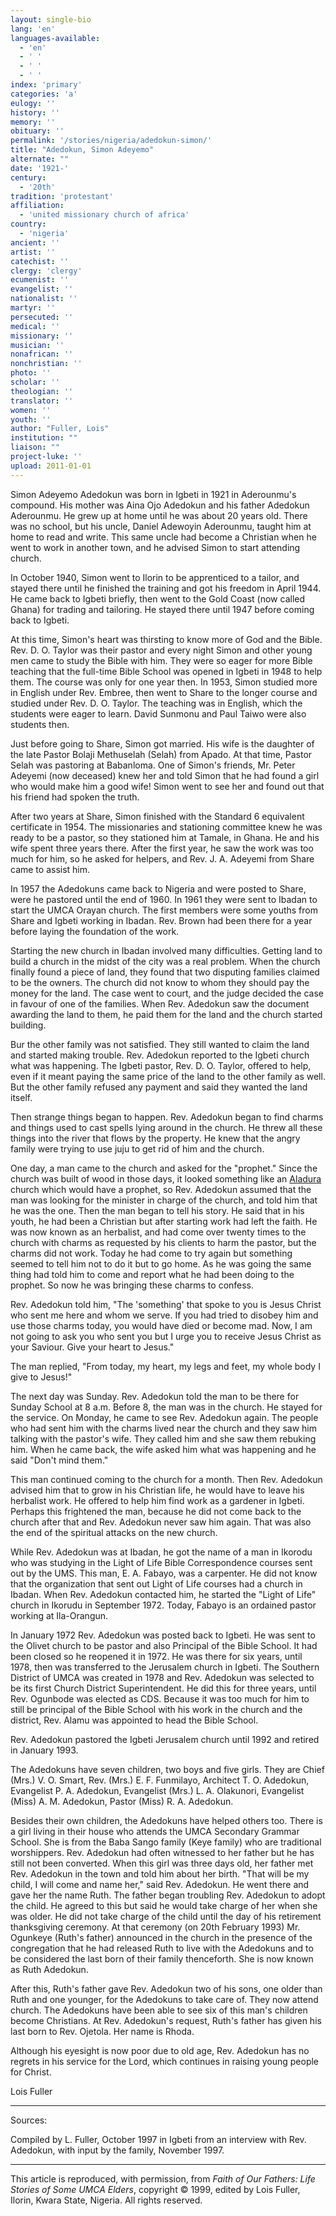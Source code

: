 ```yaml
---
layout: single-bio
lang: 'en'
languages-available:
  - 'en'
  - ' '
  - ' '
  - ' '
index: 'primary'
categories: 'a'
eulogy: ''
history: ''
memory: ''
obituary: ''
permalink: '/stories/nigeria/adedokun-simon/'
title: "Adedokun, Simon Adeyemo"
alternate: ""
date: '1921-'
century:
  - '20th'
tradition: 'protestant'
affiliation:
  - 'united missionary church of africa'
country:
  - 'nigeria'
ancient: ''
artist: ''
catechist: ''
clergy: 'clergy'
ecumenist: ''
evangelist: ''
nationalist: ''
martyr: ''
persecuted: ''
medical: ''
missionary: ''
musician: ''
nonafrican: ''
nonchristian: ''
photo: ''
scholar: ''
theologian: ''
translator: ''
women: ''
youth: ''
author: "Fuller, Lois"
institution: ""
liaison: ""
project-luke: ''
upload: 2011-01-01
---
```




Simon Adeyemo Adedokun was born in Igbeti in 1921 in Aderounmu's compound.  His mother was Aina Ojo Adedokun and his father Adedokun Aderounmu.  He grew up at  home until he was about 20 years old.  There was no school, but his uncle, Daniel Adewoyin Aderounmu, taught him at home to read and write.  This same uncle had become a Christian when he went to work in another town, and he advised Simon to start attending church.

In October 1940, Simon went to Ilorin to be apprenticed to a tailor, and stayed there until he finished the training and got his freedom in April 1944.  He came back to Igbeti briefly, then went to the Gold Coast (now called Ghana) for trading and tailoring.  He stayed there until 1947 before coming back to Igbeti.

At this time, Simon's heart was thirsting to know more of God and the Bible.  Rev. D. O. Taylor was their pastor and every night Simon and other young men came to study the Bible with him.  They were so eager for more Bible teaching that the full-time Bible School was opened in Igbeti in 1948 to help them.  The course was only for one year then.  In 1953, Simon studied more in English under Rev. Embree, then went to Share to the longer course and studied under Rev. D. O. Taylor.  The teaching was in English, which the students  were eager to learn.  David Sunmonu and Paul Taiwo were also students then.

Just before going to Share, Simon got married.  His wife is the daughter of the late Pastor Bolaji Methuselah (Selah) from Apado.  At that time, Pastor Selah was pastoring at Babanloma.  One of Simon's friends, Mr. Peter Adeyemi (now deceased) knew her and told Simon that he had found a girl who would make him a good wife!  Simon went to see her and found out that his friend had spoken the truth.

After two years at Share, Simon finished with the Standard 6 equivalent certificate in 1954.  The missionaries and stationing committee knew he was ready to be a pastor, so they stationed him at Tamale, in Ghana.  He and his wife spent three  years there.  After the first year, he saw the work was too much for him, so he asked for helpers, and Rev. J. A. Adeyemi from Share came to assist him.

In 1957 the Adedokuns came back to Nigeria and were posted to Share, were he pastored until the end of 1960.  In 1961 they were sent to Ibadan to start the UMCA Orayan church.  The first members were some youths from Share and Igbeti working in Ibadan.  Rev. Brown had been there for a year before laying the foundation of the work.

Starting the new church in Ibadan involved many difficulties.  Getting land to build a church in the midst of the city was a real problem.  When the church finally found a piece of land, they found that two disputing families claimed to be the owners.  The church did not know to whom they should pay the money for the land.  The case went to court, and the judge decided the case in favour of one of the families.  When Rev. Adedokun saw the document awarding the land to them, he paid them for the land and the church started building.

Bur the other family was not satisfied.  They still wanted to claim the land and started making trouble.  Rev. Adedokun reported to the Igbeti church what was happening.  The Igbeti pastor, Rev. D. O. Taylor, offered to help, even if it meant paying the same price of the land to the other family as well.  But the other family refused any payment and said they wanted the land itself.

Then strange things began to happen.  Rev. Adedokun began to find charms and things used to cast spells lying around in the church.  He threw all these things into the river that flows by the property.  He knew that the angry family were trying to use juju to get rid of him and the church.

One day, a man came to the church and asked for the "prophet."  Since the church was built of wood in those days, it looked something like an [Aladura](http://www.britannica.com/eb/article-9005331/Aladura) church which would have a prophet, so Rev. Adedokun assumed that the man was looking for the minister in charge of the church, and told him that he was the one.  Then the man began to tell his story.  He said that in his youth, he had been a Christian but after starting work had left the faith.  He was now known as an herbalist, and had come over twenty times to the church with charms as requested by his clients to harm the pastor, but the charms did not work.  Today he had come to try again but something seemed to tell him not to do it but to go home.  As he was going the  same thing had told him to come and report what he had been doing to the prophet.  So now he was bringing these charms to confess.

Rev. Adedokun told him, "The 'something' that spoke to you is Jesus Christ who sent me here and whom we serve.  If you had tried to disobey him and use those charms today, you would have died or become mad.  Now, I am not going to ask you who sent you but I urge you to receive Jesus Christ as your Saviour.  Give your heart to Jesus."

The man replied, "From today, my heart, my legs and feet, my whole body I give to Jesus!"

The next day was Sunday.  Rev. Adedokun told the man to be there for Sunday School at 8 a.m.  Before 8, the man was in the church.  He stayed for the service.  On Monday, he came to see Rev. Adedokun again.  The people who had sent him with the charms lived near the church and they saw him talking with the pastor's wife.  They called him and she saw them rebuking him.  When he came back, the wife asked him what was happening and he said "Don't mind them."

This man continued coming to the church for a month.  Then Rev. Adedokun advised him that to grow in his Christian life, he would have to leave his herbalist work.  He offered to help him find work as a gardener in Igbeti.  Perhaps this frightened the man, because he did not come back to the church after that and Rev. Adedokun never saw him again.  That was also the end of the spiritual attacks on the new church.

While Rev. Adedokun was at Ibadan, he got the name of a man in Ikorodu who was studying in the Light of Life Bible Correspondence courses sent out by the UMS.  This man, E. A. Fabayo, was a carpenter.  He did not know that the organization that sent out Light of Life courses had a church in Ibadan.  When Rev. Adedokun contacted him, he started the "Light of Life" church in Ikorudu in September 1972.  Today, Fabayo is an ordained pastor working at Ila-Orangun.

In January 1972 Rev. Adedokun  was posted back to Igbeti.  He was sent to the Olivet church to be pastor and also Principal of the Bible School.  It had been closed so he reopened it in 1972.  He was there for six years, until 1978, then was transferred to the Jerusalem  church in Igbeti.  The Southern District of UMCA was created in 1978 and Rev. Adedokun was selected to be its first Church District Superintendent.  He did this for three years, until Rev. Ogunbode was elected as CDS.  Because it was too much for him to still be principal of the Bible School with his work in the church and the district, Rev. Alamu was appointed to head the Bible School.

Rev. Adedokun pastored the Igbeti Jerusalem church until 1992 and retired in January 1993.

The Adedokuns have seven children, two boys and five girls.  They are Chief (Mrs.) V. O. Smart, Rev. (Mrs.) E. F. Funmilayo, Architect T. O. Adedokun, Evangelist P. A. Adedokun, Evangelist (Mrs.) L. A. Olakunori, Evangelist (Miss) A. M. Adedokun, Pastor (Miss) R. A. Adedokun.

Besides their own children, the Adedokuns have helped others too.  There is a girl living in their house who attends the UMCA Secondary Grammar School.  She is from the Baba Sango family (Keye family) who are traditional worshippers.  Rev. Adedokun had often witnessed to her father but he has still not been converted.  When this girl was three days old, her father met Rev. Adedokun in the town and told him about her birth.  "That will be my child, I will come and name her," said Rev. Adedokun.  He went there and gave her the name Ruth.  The father began troubling Rev. Adedokun to adopt the child.  He agreed to this but said he would take charge of her when she was older.  He did not take charge of the child until the day of his retirement thanksgiving ceremony.  At that ceremony (on 20th February 1993) Mr. Ogunkeye (Ruth's father) announced in the church in the presence of the congregation that he had released Ruth to live with the Adedokuns and to be considered the last born of their family thenceforth.  She is now known as Ruth Adedokun.

After this, Ruth's father gave Rev. Adedokun two of his sons, one older than Ruth and one younger, for the Adedokuns to take care of.  They now attend church.  The Adedokuns have been able to see six of this man's children become Christians.  At Rev. Adedokun's request, Ruth's father has given his last born to Rev. Ojetola.  Her name is Rhoda.

Although his eyesight is now poor due to old age, Rev. Adedokun has no regrets in his service for the Lord, which continues in raising young people for Christ.

Lois Fuller

---

Sources:

Compiled by L. Fuller, October 1997 in Igbeti from an interview with Rev. Adedokun, with input by the family, November 1997.

---

This article is reproduced, with permission, from *Faith of Our Fathers: Life Stories of Some UMCA Elders*, copyright &copy; 1999, edited by Lois Fuller, Ilorin, Kwara State, Nigeria.  All rights reserved.
